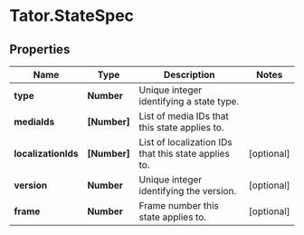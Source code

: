 # Tator.StateSpec

## Properties

Name | Type | Description | Notes
------------ | ------------- | ------------- | -------------
**type** | **Number** | Unique integer identifying a state type. | 
**mediaIds** | **[Number]** | List of media IDs that this state applies to. | 
**localizationIds** | **[Number]** | List of localization IDs that this state applies to. | [optional] 
**version** | **Number** | Unique integer identifying the version. | [optional] 
**frame** | **Number** | Frame number this state applies to. | [optional] 


